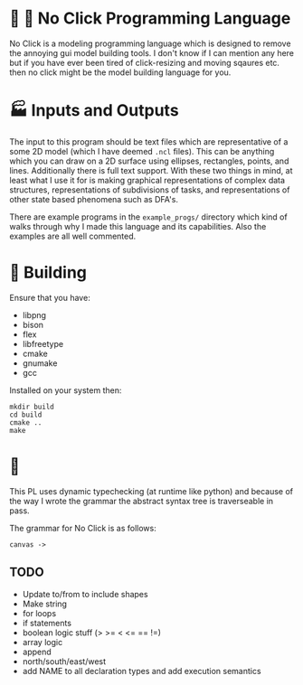 # :no_entry_sign: :mouse2: No Click Programming Language
No Click is a modeling programming language which is designed to remove the
annoying gui model building tools. I don't know if I can mention any here but if
you have ever been tired of click-resizing and moving sqaures etc. then no click
might be the model building language for you.

# :factory: Inputs and Outputs
The input to this program should be text files which are representative of a
some 2D model (which I have deemed `.ncl` files).  This can be anything which you
can draw on a 2D surface using ellipses, rectangles, points, and lines.
Additionally there is full text support. With these two things in mind, at least
what I use it for is making graphical representations of complex data
structures, representations of subdivisions of tasks, and representations of
other state based phenomena such as DFA's.

There are example programs in the `example_progs/` directory which kind of walks
through why I made this language and its capabilities. Also the examples are all
well commented.

# :hammer: Building
Ensure that you have:
  - libpng
  - bison
  - flex
  - libfreetype
  - cmake
  - gnumake
  - gcc

Installed on your system then:
```
mkdir build
cd build
cmake ..
make
```

# :ledger:
This PL uses dynamic typechecking (at runtime like python) and because of the
way I wrote the grammar the abstract syntax tree is traverseable in pass.

The grammar for No Click is as follows:
```
canvas ->
```

## TODO
  - Update to/from to include shapes
  - Make string
  - for loops
  - if statements
  - boolean logic stuff (> >= < <= == !=)
  - array logic
  - append
  - north/south/east/west
  - add NAME to all declaration types and add execution semantics
